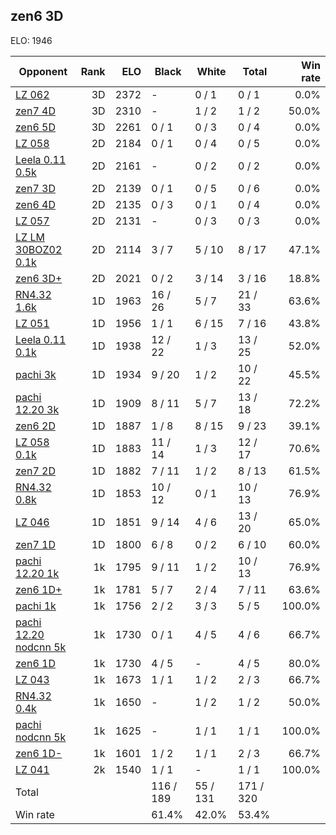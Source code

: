 ## zen6 3D ##

ELO: 1946

Opponent | Rank | ELO | Black | White | Total | Win rate
---------|-----:|----:|-------|-------|-------|-------:
[LZ 062](LZ%20062.md) | 3D | 2372 | - | 0 / 1 | 0 / 1 | 0.0%
[zen7 4D](zen7%204D.md) | 3D | 2310 | - | 1 / 2 | 1 / 2 | 50.0%
[zen6 5D](zen6%205D.md) | 3D | 2261 | 0 / 1 | 0 / 3 | 0 / 4 | 0.0%
[LZ 058](LZ%20058.md) | 2D | 2184 | 0 / 1 | 0 / 4 | 0 / 5 | 0.0%
[Leela 0.11 0.5k](Leela%200.11%200.5k.md) | 2D | 2161 | - | 0 / 2 | 0 / 2 | 0.0%
[zen7 3D](zen7%203D.md) | 2D | 2139 | 0 / 1 | 0 / 5 | 0 / 6 | 0.0%
[zen6 4D](zen6%204D.md) | 2D | 2135 | 0 / 3 | 0 / 1 | 0 / 4 | 0.0%
[LZ 057](LZ%20057.md) | 2D | 2131 | - | 0 / 3 | 0 / 3 | 0.0%
[LZ LM 30BOZ02 0.1k](LZ%20LM%2030BOZ02%200.1k.md) | 2D | 2114 | 3 / 7 | 5 / 10 | 8 / 17 | 47.1%
[zen6 3D+](zen6%203D+.md) | 2D | 2021 | 0 / 2 | 3 / 14 | 3 / 16 | 18.8%
[RN4.32 1.6k](RN4.32%201.6k.md) | 1D | 1963 | 16 / 26 | 5 / 7 | 21 / 33 | 63.6%
[LZ 051](LZ%20051.md) | 1D | 1956 | 1 / 1 | 6 / 15 | 7 / 16 | 43.8%
[Leela 0.11 0.1k](Leela%200.11%200.1k.md) | 1D | 1938 | 12 / 22 | 1 / 3 | 13 / 25 | 52.0%
[pachi 3k](pachi%203k.md) | 1D | 1934 | 9 / 20 | 1 / 2 | 10 / 22 | 45.5%
[pachi 12.20 3k](pachi%2012.20%203k.md) | 1D | 1909 | 8 / 11 | 5 / 7 | 13 / 18 | 72.2%
[zen6 2D](zen6%202D.md) | 1D | 1887 | 1 / 8 | 8 / 15 | 9 / 23 | 39.1%
[LZ 058 0.1k](LZ%20058%200.1k.md) | 1D | 1883 | 11 / 14 | 1 / 3 | 12 / 17 | 70.6%
[zen7 2D](zen7%202D.md) | 1D | 1882 | 7 / 11 | 1 / 2 | 8 / 13 | 61.5%
[RN4.32 0.8k](RN4.32%200.8k.md) | 1D | 1853 | 10 / 12 | 0 / 1 | 10 / 13 | 76.9%
[LZ 046](LZ%20046.md) | 1D | 1851 | 9 / 14 | 4 / 6 | 13 / 20 | 65.0%
[zen7 1D](zen7%201D.md) | 1D | 1800 | 6 / 8 | 0 / 2 | 6 / 10 | 60.0%
[pachi 12.20 1k](pachi%2012.20%201k.md) | 1k | 1795 | 9 / 11 | 1 / 2 | 10 / 13 | 76.9%
[zen6 1D+](zen6%201D+.md) | 1k | 1781 | 5 / 7 | 2 / 4 | 7 / 11 | 63.6%
[pachi 1k](pachi%201k.md) | 1k | 1756 | 2 / 2 | 3 / 3 | 5 / 5 | 100.0%
[pachi 12.20 nodcnn 5k](pachi%2012.20%20nodcnn%205k.md) | 1k | 1730 | 0 / 1 | 4 / 5 | 4 / 6 | 66.7%
[zen6 1D](zen6%201D.md) | 1k | 1730 | 4 / 5 | - | 4 / 5 | 80.0%
[LZ 043](LZ%20043.md) | 1k | 1673 | 1 / 1 | 1 / 2 | 2 / 3 | 66.7%
[RN4.32 0.4k](RN4.32%200.4k.md) | 1k | 1650 | - | 1 / 2 | 1 / 2 | 50.0%
[pachi nodcnn 5k](pachi%20nodcnn%205k.md) | 1k | 1625 | - | 1 / 1 | 1 / 1 | 100.0%
[zen6 1D-](zen6%201D-.md) | 1k | 1601 | 1 / 2 | 1 / 1 | 2 / 3 | 66.7%
[LZ 041](LZ%20041.md) | 2k | 1540 | 1 / 1 | - | 1 / 1 | 100.0%
Total | | | 116 / 189 | 55 / 131 | 171 / 320 | 
Win rate| | | 61.4% | 42.0% | 53.4% | 
